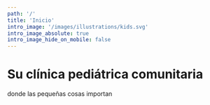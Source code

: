```yaml
---
path: '/'
title: 'Inicio'
intro_image: '/images/illustrations/kids.svg'
intro_image_absolute: true
intro_image_hide_on_mobile: false
---
```


# Su clínica pediátrica comunitaria

donde las pequeñas cosas importan
